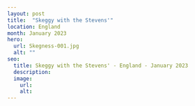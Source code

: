 ```yaml
---
layout: post
title:  "Skeggy with the Stevens'"
location: England
month: January 2023
hero:
  url: Skegness-001.jpg
  alt: ""
seo:
  title: Skeggy with the Stevens' - England - January 2023
  description:
  image:
    url: 
    alt:
---
```

